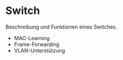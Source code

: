 # Switch

Beschreibung und Funktionen eines Switches.

- MAC-Learning
- Frame-Forwarding
- VLAN-Unterstützung
